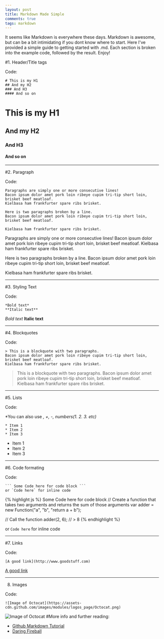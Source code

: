 ```yaml
---
layout: post
title: Markdown Made Simple
comments: true
tags: markdown
---
```


It seems like Markdown is everywhere these days.
Markdown is awesome, but can be a bit intimidating if you dont know where to start.
Here I've provided a simple guide to getting started with .md.
Each section is broken into the example code, followed by the result. Enjoy!

#1. Header/Title tags

Code:

```
# This is my H1
## And my H2
### And H3
#### And so on
```

# This is my H1
## And my H2
### And H3
#### And so on

-----

#2. Paragraph

Code:

```
Paragraphs are simply one or more consecutive lines!
Bacon ipsum dolor amet pork loin ribeye cupim tri-tip short loin, brisket beef meatloaf.
Kielbasa ham frankfurter spare ribs brisket.

Here is two paragraphs broken by a line.
Bacon ipsum dolor amet pork loin ribeye cupim tri-tip short loin, brisket beef meatloaf.

Kielbasa ham frankfurter spare ribs brisket.
```

Paragraphs are simply one or more consecutive lines!
Bacon ipsum dolor amet pork loin ribeye cupim tri-tip short loin, brisket beef meatloaf.
Kielbasa ham frankfurter spare ribs brisket.

Here is two paragraphs broken by a line.
Bacon ipsum dolor amet pork loin ribeye cupim tri-tip short loin, brisket beef meatloaf.

Kielbasa ham frankfurter spare ribs brisket.

-----

#3. Styling Text

Code:

```
*Bold text*
**Italic text**
```

*Bold text*
**Italic text**

-----

#4. Blockquotes

Code:

```
> This is a blockquote with two paragraphs.
Bacon ipsum dolor amet pork loin ribeye cupim tri-tip short loin, brisket beef meatloaf.
Kielbasa ham frankfurter spare ribs brisket.
```

> This is a blockquote with two paragraphs.
Bacon ipsum dolor amet pork loin ribeye cupim tri-tip short loin, brisket beef meatloaf.
Kielbasa ham frankfurter spare ribs brisket.

-----

#5. Lists

Code:

*You can also use *, +, -, numbers(1. 2. 3. etc)*

```
* Item 1
* Item 2
* Item 3
```

* Item 1
* Item 2
* Item 3

-----

#6. Code formating

Code:

```
``` Some Code here for code block ```
or `Code here` for inline code
```

{% highlight js %}
Some Code here for code block
// Create a function that takes two arguments and returns the sum of those arguments
var adder = new Function("a", "b", "return a + b");

// Call the function
adder(2, 6);
// > 8
{% endhighlight %}

or `Code here` for inline code

------

#7. Links

Code:

```
[A good link](http://www.goodstuff.com)
```

[A good link](http://www.goodstuff.com)

------

8. Images

Code:

```
![Image of Octocat](https://assets-cdn.github.com/images/modules/logos_page/Octocat.png)
```

![Image of Octocat](https://assets-cdn.github.com/images/modules/logos_page/Octocat.png)
#More info and further reading:

* [Github Markdown Tutorial](https://help.github.com/articles/markdown-basics)
* [Daring Fireball](http://daringfireball.net/projects/markdown)
